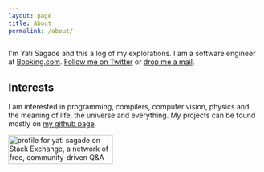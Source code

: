 ```yaml
---
layout: page
title: About
permalink: /about/
---
```


I'm Yati Sagade and this a log of my explorations. I am a software engineer at
[Booking.com][3].  [Follow me on Twitter][1] or [drop me a mail][2].


## Interests
I am interested in programming, compilers, computer vision, physics and the
meaning of life, the universe and everything. My projects can be found mostly
on [my github page][5].

<a href="http://stackexchange.com/users/351165">
<img src="http://stackexchange.com/users/flair/351165.png" width="208" height="58" alt="profile for yati sagade on Stack Exchange, a network of free, community-driven Q&amp;A sites" title="profile for yati sagade on Stack Exchange, a network of free, community-driven Q&amp;A sites">
</a>

[1]: https://twitter.com/yati_itay
[2]: mailto:yati.sagade@gmail.com
[3]: https://www.booking.com
[5]: https://github.com/yati-sagade

